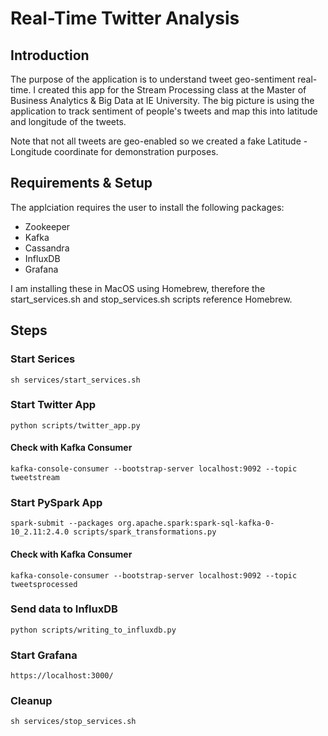 # Real-Time Twitter Analysis
## Introduction
The purpose of the application is to understand tweet geo-sentiment real-time. I created this app for the Stream Processing class at the Master of Business Analytics & Big Data at IE University. The big picture is using the application to track sentiment of people's tweets and map this into latitude and longitude of the tweets.

Note that not all tweets are geo-enabled so we created a fake Latitude - Longitude coordinate for demonstration purposes.

## Requirements & Setup
The applciation requires the user to install the following packages:
- Zookeeper
- Kafka
- Cassandra
- InfluxDB
- Grafana

I am installing these in MacOS using Homebrew, therefore the start_services.sh and stop_services.sh scripts reference Homebrew. 

## Steps 
### Start Serices
`sh services/start_services.sh`

### Start Twitter App
`python scripts/twitter_app.py`

#### Check with Kafka Consumer
`kafka-console-consumer --bootstrap-server localhost:9092 --topic tweetstream`

### Start PySpark App
`spark-submit --packages org.apache.spark:spark-sql-kafka-0-10_2.11:2.4.0 scripts/spark_transformations.py`

#### Check with Kafka Consumer
`kafka-console-consumer --bootstrap-server localhost:9092 --topic  tweetsprocessed`

### Send data to InfluxDB
`python scripts/writing_to_influxdb.py`

### Start Grafana
`https://localhost:3000/`

### Cleanup 
`sh services/stop_services.sh`



